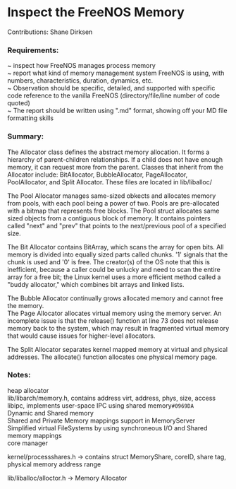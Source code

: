 # Inspect the FreeNOS Memory

Contributions: Shane Dirksen
  
### Requirements:  
  ~ inspect how FreeNOS manages process memory  
  ~ report what kind of memory management system FreeNOS is using, with numbers, characteristics, duration, dynamics, etc.  
  ~ Observation should be specific, detailed, and supported with specific code reference to the vanilla FreeNOS (directory/file/line number of code quoted)  
  ~ The report should be written using ".md" format, showing off your MD file formatting skills  

### Summary:  

The Allocator class defines the abstract memory allocation. It forms a hierarchy of parent-children relationships. If a child does not have enough memory, it can request more from the parent. Classes that inherit from the Allocator include: BitAllocator, BubbleAllocator, PageAllocator, PoolAllocator, and Split Allocator. These files are located in lib/liballoc/  

The Pool Allocator manages same-sized obkects and allocates memory from pools, with each pool being a power of two. Pools are pre-allocated with a bitmap that represents free blocks. The Pool struct allocates same sized objects from a contiguous block of memory. It contains pointers called "next" and "prev" that points to the next/previous pool of a specified size.  

The Bit Allocator contains BitArray, which scans the array for open bits. All memory is divided into equally sized parts called chunks. '1' signals that the chunk is used and '0' is free. The creator(s) of the OS note that this is inefficient, because a caller could be unlucky and need to scan the entire array for a free bit; the Linux kernel uses a more efficient method called a "buddy allocator," which combines bit arrays and linked lists.  

The Bubble Allocator continually grows allocated memory and cannot free the memory.  
The Page Allocator allocates virtual memory using the memory server. An incomplete issue is that the release() function at line 73 does not release memory back to the system, which may result in fragmented virtual memory that would cause issues for higher-level allocators.  

The Split Allocator separates kernel mapped memory at virtual and physical addresses.  The allocate() function allocates one physical memory page.

### Notes:  
heap allocator  
lib/libarch/memory.h, contains address virt, address, phys, size, access  
libipc, implements user-space IPC using shared memory`#0969DA`	  
Dynamic and Shared memory  
Shared and Private Memory mappings support in MemoryServer  
Simplified virtual FileSystems by using synchroneous I/O and Shared memory mappings  
core manager  
  
kernel/processshares.h -> contains struct MemoryShare, coreID, share tag, physical memory address range  

lib/liballoc/alloctor.h -> Memory Allocator  

